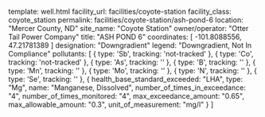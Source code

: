 template: well.html
facility_url: facilities/coyote-station
facility_class: coyote_station
permalink: facilities/coyote-station/ash-pond-6
location: "Mercer County, ND"
site_name: "Coyote Station"
owner/operator: "Otter Tail Power Company"
title: "ASH POND 6"
coordinates: [
  -101.8088556,
  47.21781389
]
designation: "Downgradient"
legend: "Downgradient, Not In Compliance"
pollutants: [
  {
    type: 'Sb',
    tracking: 'not-tracked'
  },
  {
    type: 'Co',
    tracking: 'not-tracked'
  },
  {
    type: 'As',
    tracking: ''
  },
  {
    type: 'B',
    tracking: ''
  },
  {
    type: 'Mn',
    tracking: ''
  },
  {
    type: 'Mo',
    tracking: ''
  },
  {
    type: 'N',
    tracking: ''
  },
  {
    type: 'Se',
    tracking: ''
  },
  {
  health_base_standard_exceeded: "LHA",
  type: "Mg",
  name: "Manganese, Dissolved",
  number_of_times_in_exceedance: "4",
  number_of_times_monitored: "4",
  max_exceedance_amount: "0.65",
  max_allowable_amount: "0.3",
  unit_of_measurement: "mg/l"
  }
]
